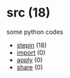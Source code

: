 # src (18)
some python codes

+ [stepin](stepin/README.md) (18)
+ [import](import/README.md) (0)
+ [apply](apply/README.md) (0)
+ [share](share/README.md) (0)

